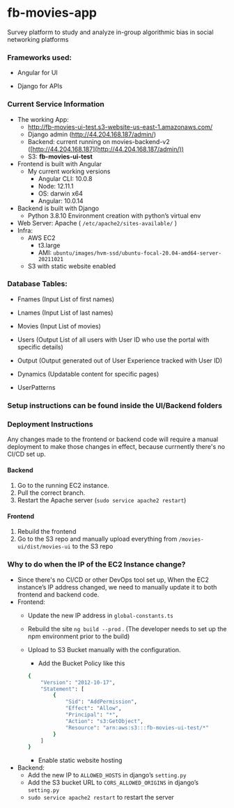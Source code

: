 # fb-movies-app
Survey platform to study and analyze in-group algorithmic bias in social networking platforms

### Frameworks used:

* Angular for UI 

* Django for APIs

### Current Service Information

- The working App:
    - http://fb-movies-ui-test.s3-website-us-east-1.amazonaws.com/
    - Django admin (http://44.204.168.187/admin/)
    - Backend: current running on movies-backend-v2 ([http://44.204.168.187](http://44.204.168.187/admin/))
    - S3: **fb-movies-ui-test**
- Frontend is built with Angular
    - My current working versions
        - Angular CLI: 10.0.8
        - Node: 12.11.1
        - OS: darwin x64
        - Angular: 10.0.14
- Backend is built with Django
    - Python 3.8.10 Environment creation with python’s virtual env
- Web Server: Apache ( `/etc/apache2/sites-available/` )
- Infra:
    - AWS EC2
        - t3.large
        - AMI: `ubuntu/images/hvm-ssd/ubuntu-focal-20.04-amd64-server-20211021`
    - S3 with static website enabled

### Database Tables: 
* Fnames (Input List of first names)

* Lnames (Input List of last names)

* Movies (Input List of movies)

* Users (Output List of all users with User ID who use the portal with specific details)

* Output (Output generated out of User Experience tracked with User ID)

* Dynamics (Updatable content for specific pages)

* UserPatterns

### Setup instructions can be found inside the UI/Backend folders


### Deployment Instructions

Any changes made to the frontend or backend code will require a manual deployment to make those changes in effect, because currnently there's no CI/CD set up.  

#### Backend

1. Go to the running EC2 instance.
2. Pull the correct branch.
3. Restart the Apache server (`sudo service apache2 restart`)

#### Frontend

1. Rebuild the frontend
2. Go to the S3 repo and manually upload everything from `/movies-ui/dist/movies-ui` to the S3 repo

### Why to do when the IP of the EC2 Instance change?

- Since there's no CI/CD or other DevOps tool set up, When the EC2 instance’s IP address changed, we need to manually update it to both frontend and backend code.
- Frontend:
    - Update the new IP address in `global-constants.ts`
    - Rebuild the site `ng build --prod` . (The developer needs to set up the npm environment prior to the build)
    - Upload to S3 Bucket manually with the configuration.
        - Add the Bucket Policy like this

        ```bash
        {
            "Version": "2012-10-17",
            "Statement": [
                {
                    "Sid": "AddPermission",
                    "Effect": "Allow",
                    "Principal": "*",
                    "Action": "s3:GetObject",
                    "Resource": "arn:aws:s3:::fb-movies-ui-test/*"
                }
            ]
        }
        ```

        - Enable static website hosting
- Backend:
    - Add the new IP to `ALLOWED_HOSTS` in django’s `setting.py`
    - Add the S3 bucket URL to `CORS_ALLOWED_ORIGINS` in django’s `setting.py`
    - `sudo service apache2 restart` to restart the server
